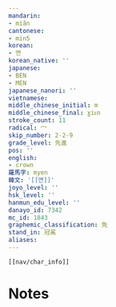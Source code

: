 ```yaml
---
mandarin:
- miǎn
cantonese:
- min5
korean:
- 면
korean_native: ''
japanese:
- BEN
- MEN
japanese_nanori: ''
vietnamese:
middle_chinese_initial: m
middle_chinese_final: ɣiᴇn
stroke_count: 11
radical: 冖
skip_number: 2-2-9
grade_level: 先進
pos: ''
english:
- crown
羅馬字: myen
韓文: '[[면]]'
joyo_level: ''
hsk_level: ''
hanmun_edu_level: ''
danayo_id: 7342
mc_id: 1843
graphemic_classification: 免
stand_in: 冠冕
aliases:
---
```

```meta-bind-embed
[[nav/char_info]]
```

# Notes
